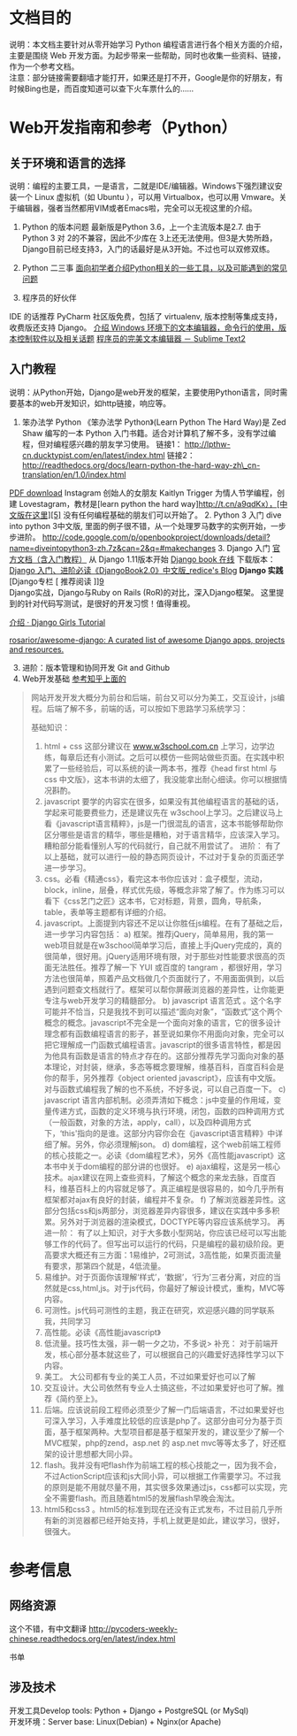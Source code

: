 # 文档目的
说明：本文档主要针对从零开始学习 Python 编程语言进行各个相关方面的介绍，主要是围绕 Web 开发方面。为起步带来一些帮助，同时也收集一些资料、链接，作为一个参考文档。  
注意：部分链接需要翻墙才能打开，如果还是打不开，Google是你的好朋友，有时候Bing也是，而百度知道可以查下火车票什么的……

# Web开发指南和参考（Python）
## 关于环境和语言的选择
说明：编程的主要工具，一是语言，二就是IDE/编辑器。Windows下强烈建议安装一个 Linux 虚拟机（如 Ubuntu ），可以用 Virtualbox，也可以用 Vmware。关于编辑器，强者当然都用VIM或者Emacs啦，完全可以无视这里的介绍。

1. Python 的版本问题
最新版是Python 3.6，上一个主流版本是2.7.
由于 Python 3 对 2的不兼容，因此不少库在 3上还无法使用。但3是大势所趋， Django目前已经支持3，入门的话最好是从3开始。不过也可以双修双练。

2. Python 二三事
[面向初学者介绍Python相关的一些工具，以及可能遇到的常见问题][1]

3. 程序员的好伙伴

IDE 的话推荐 PyCharm 社区版免费，包括了 virtualenv, 版本控制等集成支持，收费版还支持 Django。
[介绍 Windows 环境下的文本编辑器，命令行的使用，版本控制软件以及相关话题][2]
[程序员的完美文本编辑器 － Sublime Text2][3]

## 入门教程
说明：从Python开始，Django是web开发的框架，主要使用Python语言，同时需要基本的web开发知识，如http链接，响应等。

1. 笨办法学 Python
《笨办法学 Python》(Learn Python The Hard Way)是 Zed Shaw 编写的一本 Python 入门书籍。适合对计算机了解不多，没有学过编程，但对编程感兴趣的朋友学习使用。
链接1：
http://lpthw-cn.ducktypist.com/en/latest/index.html
链接2：
http://readthedocs.org/docs/learn-python-the-hard-way-zh\_cn-translation/en/1.0/index.html

[PDF download][4]
Instagram 创始人的女朋友 Kaitlyn Trigger 为情人节学编程，创建 Lovestagram，教材是[learn python the hard way]http://t.cn/a9qdKx），[中文版在这里][5] 没有任何编程基础的朋友们可以开始了。
2. Python 3 入门
dive into python 3中文版, 里面的例子很不错，从一个处理罗马数字的实例开始，一步步进阶。
http://code.google.com/p/openbookproject/downloads/detail?name=diveintopython3-zh.7z&can=2&q=#makechanges
3. Django 入门
[官方文档（含入门教程）][6]
从 Django 1.11版本开始
[Django book 在线][7]
下载版本：[Django 入门、进阶必读《DjangoBook2.0》中文版\_redice's Blog][8]
**Django 实践**
[Django专栏   \[ 推荐阅读 ]][9]  
Django实战，Django与Ruby on Rails (RoR)的对比，深入Django框架。 这里提到的针对代码写测试，是很好的开发习惯！值得重视。

[介绍 · Django Girls Tutorial][10]

[rosarior/awesome-django: A curated list of awesome Django apps, projects and resources.][11]

3. 进阶：版本管理和协同开发
Git and Github
4. Web开发基础
[参考知乎上面的][12]
> 网站开发开发大概分为前台和后端，前台又可以分为美工，交互设计，js编程。后端了解不多，前端的话，可以按如下思路学习系统学习：
> 
> 基础知识： 
> 1. html + css 这部分建议在 www.w3school.com.cn 上学习，边学边练，每章后还有小测试。之后可以模仿一些网站做些页面。在实践中积累了一些经验后，可以系统的读一两本书，推荐《head first html 与 css 中文版》，这本书讲的太细了，我没能拿出耐心细读。你可以根据情况斟酌。 
> 2. javascript 要学的内容实在很多，如果没有其他编程语言的基础的话，学起来可能要费些力，还是建议先在 w3school上学习。之后建议马上看《javascript语言精粹》，js是一门很混乱的语言，这本书能够帮助你区分哪些是语言的精华，哪些是糟粕，对于语言精华，应该深入学习。糟粕部分能看懂别人写的代码就行，自己就不用尝试了。
> 进阶：
> 有了以上基础，就可以进行一般的静态网页设计，不过对于复杂的页面还学进一步学习。
> 1. css。必看《精通css》，看完这本书你应该对：盒子模型，流动，block，inline，层叠，样式优先级，等概念非常了解了。作为练习可以看下《css艺门之匠》这本书，它对标题，背景，圆角，导航条，table，表单等主题都有详细的介绍。
> 2. javascript。上面提到内容还不足以让你胜任js编程。在有了基础之后，进一步学习内容包括：
> a) 框架。推荐jQuery，简单易用，我的第一web项目就是在w3school简单学习后，直接上手jQuery完成的，真的很简单，很好用。jQuery适用环境有限，对于那些对性能要求很高的页面无法胜任。推荐了解一下 YUI 或百度的 tangram ，都很好用，学习方法也很简单，照着产品文档做几个页面就行了，不用面面俱到，以后遇到问题查文档就行了。框架可以帮你屏蔽浏览器的差异性，让你能更专注与web开发学习的精髓部分。
> b) javascript 语言范式 。这个名字可能并不恰当，只是我找不到可以描述“面向对象”，“函数式”这个两个概念的概念。javascript不完全是一个面向对象的语言，它的很多设计理念都有函数编程语言的影子，甚至说如果你不用面向对象，完全可以把它理解成一门函数式编程语言。javascript的很多语言特性，都是因为他具有函数是语言的特点才存在的。这部分推荐先学习面向对象的基本理论，对封装，继承，多态等概念要理解，维基百科，百度百科会是你的帮手，另外推荐《object oriented javascript》，应该有中文版。对与函数式编程我了解的也不系统，不好多说，可以自己百度一下。
> c) javascript 语言内部机制。必须弄清如下概念：js中变量的作用域，变量传递方式，函数的定义环境与执行环境，闭包，函数的四种调用方式（一般函数，对象的方法，apply，call），以及四种调用方式下，‘this'指向的是谁。这部分内容你会在《javascript语言精粹》中详细了解。另外，你必须理解json。
> d) dom编程，这个web前端工程师的核心技能之一。必读《dom编程艺术》，另外《高性能javascript》这本书中关于dom编程的部分讲的也很好。
> e) ajax编程，这是另一核心技术。ajax建议在网上查些资料，了解这个概念的来龙去脉，百度百科，维基百科上的内容就足够了。真正编程是很容易的，如今几乎所有框架都对ajax有良好的封装，编程并不复杂。
> f) 了解浏览器差异性。这部分包括css和js两部分，浏览器差异内容很多，建议在实践中多多积累。另外对于浏览器的渲染模式，DOCTYPE等内容应该系统学习。
> 再进一阶：
> 有了以上知识，对于大多数小型网站，你应该已经可以写出能够工作的代码了。但写出可以运行的代码，只是编程的最初级阶段。更高要求大概还有三方面：1易维护，2可测试，3高性能，如果页面流量有要求，那第四个就是，4低流量。 
> 1. 易维护。对于页面你该理解‘样式’，‘数据’，‘行为’三者分离，对应的当然就是css,html,js。对于js代码，你最好了解设计模式，重构，MVC等内容。
> 2. 可测性。js代码可测性的主题，我正在研究，欢迎感兴趣的同学联系我，共同学习
> 3. 高性能。必读《高性能javascript》
> 4. 低流量。技巧性太强，非一朝一夕之功，不多说\> 
> 补充：
> 对于前端开发，核心部分基本就这些了，可以根据自己的兴趣爱好选择性学习以下内容。
> 1. 美工。 大公司都有专业的美工人员，不过如果爱好也可以了解
> 2. 交互设计。大公司依然有专业人士搞这些，不过如果爱好也可了解。推荐《简约至上》。
> 3. 后端。应该说前段工程师必须至少了解一门后端语言，不过如果爱好也可深入学习，入手难度比较低的应该是php了。这部分由可分为基于页面，基于框架两种。大型项目都是基于框架开发的，建议至少了解一个MVC框架，php的zend，asp.net 的 asp.net mvc等等太多了，好还框架的设计思想都大同小异。
> 4. flash。我并没有吧flash作为前端工程的核心技能之一，因为我不会，不过ActionScript应该和js大同小异，可以根据工作需要学习。不过我的原则是能不用就尽量不用，其实很多效果通过js，css都可以实现，完全不需要flash。而且随着html5的发展flash早晚会淘汰。
> 5. html5和css3 。html5的标准到现在还没有正式发布，不过目前几乎所有新的浏览器都已经开始支持，手机上就更是如此，建议学习，很好，很强大。

# 参考信息
## 网络资源

这个不错，有中文翻译
http://pycoders-weekly-chinese.readthedocs.org/en/latest/index.html

书单

## 涉及技术
开发工具Develop tools: Python + Django + PostgreSQL (or MySql)  
开发环境：Server base: Linux(Debian) + Nginx(or Apache)

[1]:	http://pre-sence.com/archives/python-intro/
[2]:	http://pre-sence.com/archives/programmers-pals/
[3]:	http://gchen.cn/2011/12/ten-amazing-features-of-sublime-text-2/
[4]:	http://cdn.bitbucket.org/gastlygem/lpthw/downloads/LearnPythonTheHardWay.pdf
[5]:	http://t.cn/a9bXAm
[6]:	https://docs.djangoproject.com/en/1.11/
[7]:	http://djangobook.py3k.cn/2.0/
[8]:	http://www.redicecn.com/html/blog/Django/2011/0501/267.html
[9]:	http://blog.csdn.net/column/details/django.html
[10]:	https://tutorial.djangogirls.org/zh/
[11]:	https://github.com/rosarior/awesome-django
[12]:	http://www.zhihu.com/question/19834302?nr=1&noti_id=14349372#723217

